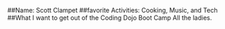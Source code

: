 ##Name:
Scott Clampet
##favorite Activities:
Cooking, Music, and Tech
##What I want to get out of the Coding Dojo Boot Camp
All the ladies. 